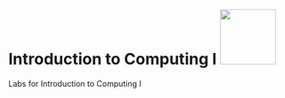 # Introduction to Computing I <img src="https://media.giphy.com/media/UtEd87cLAH789bR5sk/giphy.gif" width="100">

Labs for Introduction to Computing I
